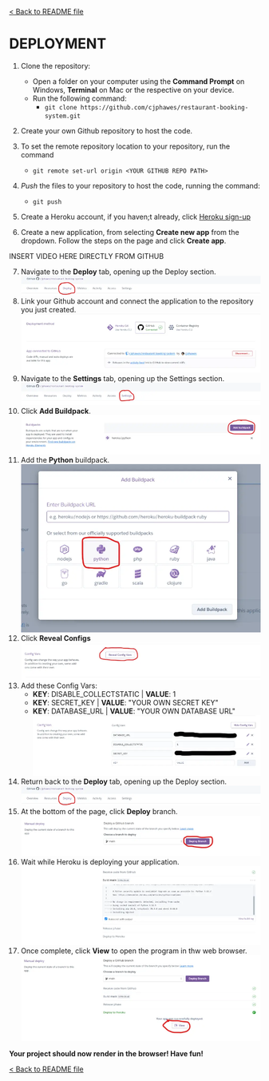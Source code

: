[&lt; Back to README file](/README.md)

# DEPLOYMENT

1. Clone the repository:
    -   Open a folder on your computer using the **Command Prompt** on Windows, **Terminal** on Mac or the respective on your device.
    -   Run the following command:
        -   `git clone https://github.com/cjphawes/restaurant-booking-system.git`

2. Create your own Github repository to host the code.
3. To set the remote repository location to your repository, run the command
    -   `git remote set-url origin <YOUR GITHUB REPO PATH>`
4. _Push_ the files to your repository to host the code, running the command:
    -   `git push`
5. Create a Heroku account, if you haven;t already, click [Heroku sign-up](https://signup.heroku.com/?utm_source=google&utm_medium=paid_search&utm_campaign=emea_heraw&utm_content=general-branded-search-rsa&utm_term=heroku%20deploy&utm_source_platform=GoogleAds&gad_source=1&gclid=CjwKCAjw3624BhBAEiwAkxgTOnW3NMOV1WnmmRl3waphvbeJMziUKDW38F0Dy3uLfBJLsjNUm-vZdxoCp9MQAvD_BwE)
6. Create a new application, from selecting **Create new app** from the dropdown. Follow the steps on the page and click **Create app**.

INSERT VIDEO HERE DIRECTLY FROM GITHUB

7. Navigate to the **Deploy** tab, opening up the Deploy section.
![Deploy tab on Heroku](/documentation/images/deploy-tab-heroku.webp)
8. Link your Github account and connect the application to the repository you just created.
![Connect Github account](/documentation/images/connect-github-account.webp)
9. Navigate to the **Settings** tab, opening up the Settings section.
![Settings tab on Heroku](/documentation/images/settings-tab-heroku.webp)
10. Click **Add Buildpack**.
![Add buildpack](/documentation/images/add-buildpacks.webp)
11. Add the **Python** buildpack.
![Adding python buildpack](/documentation/images/adding-python-buildpack.webp)
12. Click **Reveal Configs**
![Reveal config vars](/documentation/images/reveal-config-vars.webp)
13. Add these Config Vars:
    -   **KEY**: DISABLE_COLLECTSTATIC | **VALUE**: 1
    -   **KEY**: SECRET_KEY | **VALUE**: "YOUR OWN SECRET KEY"
    -   **KEY**: DATABASE_URL | **VALUE**: "YOUR OWN DATABASE URL"
![Adding config vars](/documentation/images/adding-config-vars.webp)
14. Return back to the **Deploy** tab, opening up the Deploy section.
![Deploy tab on Heroku](/documentation/images/deploy-tab-heroku.webp)
15. At the bottom of the page, click **Deploy** branch.
![Deploy button](/documentation/images/deploy-button.webp)
16. Wait while Heroku is deploying your application.
![Awaiting deployment of project](/documentation/images/awaiting-project-to-deploy.webp)
17. Once complete, click **View** to open the program in thw web browser.
![Deploy the project](/documentation/images/deploy-the-project.webp)

**Your project should now render in the browser! Have fun!**

[&lt; Back to README file](/README.md)
